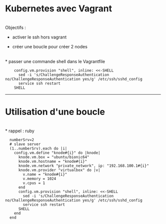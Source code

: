 

# Kubernetes avec Vagrant

<br>
Objectifs :

* activer le ssh hors vagrant

* créer une boucle pour créer 2 nodes

<br>
* passer une commande shell dans le Vagrantfile

```
    config.vm.provision "shell", inline: <<-SHELL
      sed -i 's/ChallengeResponseAuthentication no/ChallengeResponseAuthentication yes/g' /etc/ssh/sshd_config
      service ssh restart
    SHELL
```

--------------------------------------------------------------------------------------------------

# Utilisation d'une boucle


<br>
* rappel : ruby

<br>

```
  numberSrv=2
  # slave server
  (1..numberSrv).each do |i|
    config.vm.define "knode#{i}" do |knode|
      knode.vm.box = "ubuntu/bionic64"
      knode.vm.hostname = "knode#{i}"
      knode.vm.network "private_network", ip: "192.168.100.1#{i}"
      knode.vm.provider "virtualbox" do |v|
        v.name = "knode#{i}"
        v.memory = 1024
        v.cpus = 1
      end
      config.vm.provision "shell", inline: <<-SHELL
        sed -i 's/ChallengeResponseAuthentication no/ChallengeResponseAuthentication yes/g' /etc/ssh/sshd_config
        service ssh restart
      SHELL
    end
  end
```
